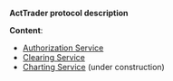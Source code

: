 **ActTrader protocol description**

**Content**:

- [Authorization Service](pages/auth-service.html)
- [Clearing Service](pages/clearing-service.html)
- [Charting Service](pages/chart-service.html)  (under construction)